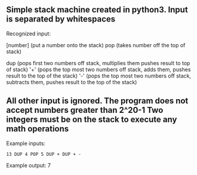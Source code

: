 Simple stack machine created in python3. Input is separated by whitespaces
-----------------------------------------------------------------------
Recognized input:

  [number]      (put a number onto the stack)
  pop           (takes number off the top of stack)

  dup           (pops first two numbers off stack, multiplies them pushes result to top of stack)
  '+'           (pops the top most two numbers off stack, adds them, pushes result to the top of the stack)
  '-'           (pops the top most two numbers off stack, subtracts them, pushes result to the top of the stack)

All other input is ignored.
The program does not accept numbers greater than 2^20-1
Two integers must be on the stack to execute any math operations
-----------------------------------------------------------------------

Example inputs:

    13 DUP 4 POP 5 DUP + DUP + -

Example output:
    7
